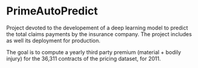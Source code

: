 # PrimeAutoPredict

Project devoted to the developement of a deep learning model to predict the total claims payments by the insurance company. The project includes as well its deployment for production.


The goal is to compute a yearly third party premium (material + bodily injury) for the 36,311 contracts of the
pricing dataset, for 2011.

